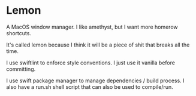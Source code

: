 # Lemon

A MacOS window manager.
I like amethyst, but I want more homerow shortcuts.

It's called lemon because I think it will be a piece of shit that breaks all the time.

I use swiftlint to enforce style conventions. I just use it vanilla before committing.

I use swift package manager to manage dependencies / build process.
I also have a run.sh shell script that can also be used to compile/run.

